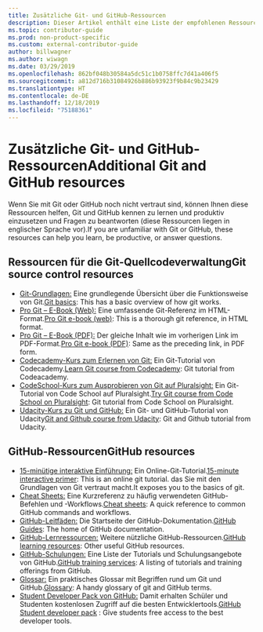 ```yaml
---
title: Zusätzliche Git- und GitHub-Ressourcen
description: Dieser Artikel enthält eine Liste der empfohlenen Ressourcen für Git und GitHub, mit denen Sie sich optimal auf die Mitwirkung an docs.microsoft.com vorbereiten können.
ms.topic: contributor-guide
ms.prod: non-product-specific
ms.custom: external-contributor-guide
author: billwagner
ms.author: wiwagn
ms.date: 03/29/2019
ms.openlocfilehash: 862bf048b30584a5dc51c1b0758ffc7d41a406f5
ms.sourcegitcommit: a812d716b31084926b886b93923f9b84c9b23429
ms.translationtype: HT
ms.contentlocale: de-DE
ms.lasthandoff: 12/18/2019
ms.locfileid: "75188361"
---
```

# <a name="additional-git-and-github-resources"></a><span data-ttu-id="9d7f0-103">Zusätzliche Git- und GitHub-Ressourcen</span><span class="sxs-lookup"><span data-stu-id="9d7f0-103">Additional Git and GitHub resources</span></span>

<span data-ttu-id="9d7f0-104">Wenn Sie mit Git oder GitHub noch nicht vertraut sind, können Ihnen diese Ressourcen helfen, Git und GitHub kennen zu lernen und produktiv einzusetzen und Fragen zu beantworten (diese Ressourcen liegen in englischer Sprache vor).</span><span class="sxs-lookup"><span data-stu-id="9d7f0-104">If you are unfamiliar with Git or GitHub, these resources can help you learn, be productive, or answer questions.</span></span>

## <a name="git-source-control-resources"></a><span data-ttu-id="9d7f0-105">Ressourcen für die Git-Quellcodeverwaltung</span><span class="sxs-lookup"><span data-stu-id="9d7f0-105">Git source control resources</span></span>

- <span data-ttu-id="9d7f0-106">[Git-Grundlagen:](https://go.microsoft.com/fwlink/?linkid=853939) Eine grundlegende Übersicht über die Funktionsweise von Git.</span><span class="sxs-lookup"><span data-stu-id="9d7f0-106">[Git basics](https://go.microsoft.com/fwlink/?linkid=853939): This has a basic overview of how git works.</span></span>
- <span data-ttu-id="9d7f0-107">[Pro Git – E-Book (Web):](https://go.microsoft.com/fwlink/?linkid=853940) Eine umfassende Git-Referenz im HTML-Format.</span><span class="sxs-lookup"><span data-stu-id="9d7f0-107">[Pro Git e-book (web)](https://go.microsoft.com/fwlink/?linkid=853940): This is a thorough git reference, in HTML format.</span></span>
- <span data-ttu-id="9d7f0-108">[Pro Git – E-Book (PDF):](https://progit2.s3.amazonaws.com/en/2016-03-22-f3531/progit-en.1084.pdf) Der gleiche Inhalt wie im vorherigen Link im PDF-Format.</span><span class="sxs-lookup"><span data-stu-id="9d7f0-108">[Pro Git e-book (PDF)](https://progit2.s3.amazonaws.com/en/2016-03-22-f3531/progit-en.1084.pdf): Same as the preceding link, in PDF form.</span></span>
- <span data-ttu-id="9d7f0-109">[Codecademy-Kurs zum Erlernen von Git:](https://www.codecademy.com/learn/learn-git) Ein Git-Tutorial von Codecademy.</span><span class="sxs-lookup"><span data-stu-id="9d7f0-109">[Learn Git course from Codecademy](https://www.codecademy.com/learn/learn-git): Git tutorial from Codeacademy.</span></span>
- <span data-ttu-id="9d7f0-110">[CodeSchool-Kurs zum Ausprobieren von Git auf Pluralsight:](https://www.pluralsight.com/courses/code-school-git-real) Ein Git-Tutorial von Code School auf Pluralsight.</span><span class="sxs-lookup"><span data-stu-id="9d7f0-110">[Try Git course from Code School on Pluralsight](https://www.pluralsight.com/courses/code-school-git-real): Git tutorial from Code School on Pluralsight.</span></span>
- <span data-ttu-id="9d7f0-111">[Udacity-Kurs zu Git und GitHub:](https://www.udacity.com/course/how-to-use-git-and-github--ud775) Ein Git- und GitHub-Tutorial von Udacity</span><span class="sxs-lookup"><span data-stu-id="9d7f0-111">[Git and Github course from Udacity](https://www.udacity.com/course/how-to-use-git-and-github--ud775): Git and Github tutorial from Udacity.</span></span>

## <a name="github-resources"></a><span data-ttu-id="9d7f0-112">GitHub-Ressourcen</span><span class="sxs-lookup"><span data-stu-id="9d7f0-112">GitHub resources</span></span>

- <span data-ttu-id="9d7f0-113">[15-minütige interaktive Einführung:](https://try.github.io/) Ein Online-Git-Tutorial.</span><span class="sxs-lookup"><span data-stu-id="9d7f0-113">[15-minute interactive primer](https://try.github.io/): This is an online git tutorial.</span></span> <span data-ttu-id="9d7f0-114">das Sie mit den Grundlagen von Git vertraut macht.</span><span class="sxs-lookup"><span data-stu-id="9d7f0-114">It exposes you to the basics of git.</span></span>
- <span data-ttu-id="9d7f0-115">[Cheat Sheets:](https://go.microsoft.com/fwlink/?linkid=853941) Eine Kurzreferenz zu häufig verwendeten GitHub-Befehlen und -Workflows.</span><span class="sxs-lookup"><span data-stu-id="9d7f0-115">[Cheat sheets](https://go.microsoft.com/fwlink/?linkid=853941): A quick reference to common GitHub commands and workflows.</span></span>
- <span data-ttu-id="9d7f0-116">[GitHub-Leitfäden:](https://guides.github.com/) Die Startseite der GitHub-Dokumentation.</span><span class="sxs-lookup"><span data-stu-id="9d7f0-116">[GitHub Guides](https://guides.github.com/): The home of GitHub documentation.</span></span>
- <span data-ttu-id="9d7f0-117">[GitHub-Lernressourcen:](https://help.github.com/articles/git-and-github-learning-resources/) Weitere nützliche GitHub-Ressourcen.</span><span class="sxs-lookup"><span data-stu-id="9d7f0-117">[GitHub learning resources](https://help.github.com/articles/git-and-github-learning-resources/): Other useful GitHub resources.</span></span>
- <span data-ttu-id="9d7f0-118">[GitHub-Schulungen:](https://services.github.com/training/) Eine Liste der Tutorials und Schulungsangebote von GitHub.</span><span class="sxs-lookup"><span data-stu-id="9d7f0-118">[GitHub training services](https://services.github.com/training/): A listing of tutorials and training offerings from GitHub.</span></span>
- <span data-ttu-id="9d7f0-119">[Glossar:](https://help.github.com/articles/github-glossary) Ein praktisches Glossar mit Begriffen rund um Git und GitHub.</span><span class="sxs-lookup"><span data-stu-id="9d7f0-119">[Glossary](https://help.github.com/articles/github-glossary): A handy glossary of git and GitHub terms.</span></span>
- <span data-ttu-id="9d7f0-120">[Student Developer Pack von GitHub:](https://education.github.com/pack) Damit erhalten Schüler und Studenten kostenlosen Zugriff auf die besten Entwicklertools.</span><span class="sxs-lookup"><span data-stu-id="9d7f0-120">[GitHub Student developer pack](https://education.github.com/pack) : Give students free access to the best developer tools.</span></span>
